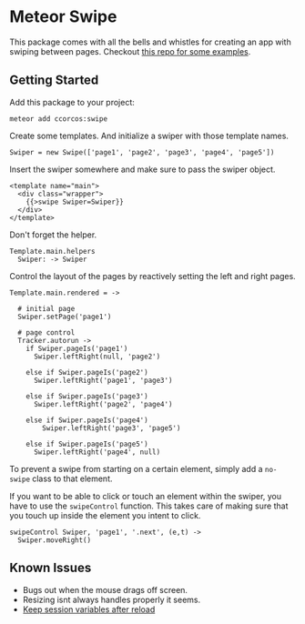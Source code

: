 # Meteor Swipe

This package comes with all the bells and whistles for creating an app with swiping
between pages. Checkout [this repo for some examples](https://github.com/ccorcos/meteor-swipe-examples).


## Getting Started

Add this package to your project:

```
meteor add ccorcos:swipe
```

Create some templates. And initialize a swiper with those template names.

`Swiper = new Swipe(['page1', 'page2', 'page3', 'page4', 'page5'])`

Insert the swiper somewhere and make sure to pass the swiper object.

```
<template name="main">
  <div class="wrapper">
    {{>swipe Swiper=Swiper}}
  </div>
</template>
```

Don't forget the helper.

```
Template.main.helpers
  Swiper: -> Swiper
```

Control the layout of the pages by reactively setting the left and right
pages.

```
Template.main.rendered = ->

  # initial page
  Swiper.setPage('page1')

  # page control
  Tracker.autorun ->
    if Swiper.pageIs('page1')
      Swiper.leftRight(null, 'page2')

    else if Swiper.pageIs('page2')
      Swiper.leftRight('page1', 'page3')

    else if Swiper.pageIs('page3')
      Swiper.leftRight('page2', 'page4')

    else if Swiper.pageIs('page4')
        Swiper.leftRight('page3', 'page5')

    else if Swiper.pageIs('page5')
      Swiper.leftRight('page4', null)
```

To prevent a swipe from starting on a certain element, simply add a `no-swipe`
class to that element.

If you want to be able to click or touch an element within the swiper, you have
to use the `swipeControl` function. This takes care of making sure that you
touch up inside the element you intent to click.

```
swipeControl Swiper, 'page1', '.next', (e,t) ->
  Swiper.moveRight()
```


## Known Issues
- Bugs out when the mouse drags off screen.
- Resizing isnt always handles properly it seems.
- [Keep session variables after reload](https://github.com/meteor/meteor/blob/d477c8d03bb078f7e8e85dbe4b51db7ae5689573/packages/session/session.js)

